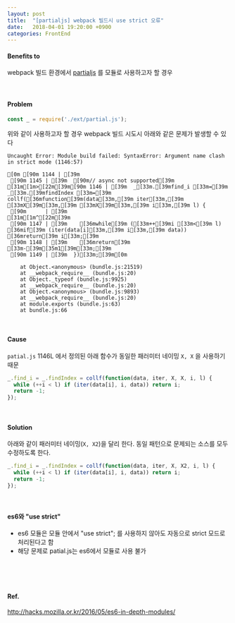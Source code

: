 ```yaml
---
layout: post
title:  "[partialjs] webpack 빌드시 use strict 오류"
date:   2018-04-01 19:20:00 +0900
categories: FrontEnd
---
```

#### Benefits to
webpack 빌드 환경에서 [partialjs](https://github.com/marpple/partial.js) 를 모듈로 사용하고자 할 경우
<br>
<br>
<br>


#### Problem
```js
const _ = require('./ext/partial.js');
```
위와 같이 사용하고자 할 경우 webpack 빌드 시도시 아래와 같은 문제가 발생할 수 있다
```console
Uncaught Error: Module build failed: SyntaxError: Argument name clash in strict mode (1146:57)

[0m [90m 1144 | [39m
 [90m 1145 | [39m  [90m// async not supported[39m
[31m[1m>[22m[39m[90m 1146 | [39m  _[33m.[39mfind_i [33m=[39m _[33m.[39mfindIndex [33m=[39m collf([36mfunction[39m(data[33m,[39m iter[33m,[39m [33mX[39m[33m,[39m [33mX[39m[33m,[39m i[33m,[39m l) {
 [90m      | [39m                                                         [31m[1m^[22m[39m
 [90m 1147 | [39m    [36mwhile[39m ([33m++[39mi [33m<[39m l) [36mif[39m (iter(data[i][33m,[39m i[33m,[39m data)) [36mreturn[39m i[33m;[39m
 [90m 1148 | [39m    [36mreturn[39m [33m-[39m[35m1[39m[33m;[39m
 [90m 1149 | [39m  })[33m;[39m[0m

    at Object.<anonymous> (bundle.js:21519)
    at __webpack_require__ (bundle.js:20)
    at Object._typeof (bundle.js:9925)
    at __webpack_require__ (bundle.js:20)
    at Object.<anonymous> (bundle.js:9893)
    at __webpack_require__ (bundle.js:20)
    at module.exports (bundle.js:63)
    at bundle.js:66
```
<br>

#### Cause
`patial.js` 1146L 에서 정의된 아래 함수가 동일한 패러미터 네이밍 `X, X` 을 사용하기 때문
```js
_.find_i = _.findIndex = collf(function(data, iter, X, X, i, l) {
  while (++i < l) if (iter(data[i], i, data)) return i;
  return -1;
});
```
<br>


#### Solution
아래와 같이 패러미터 네이밍(`X, X2`)을 달리 한다. 동일 패턴으로 문제되는 소스를 모두 수정하도록 한다.
```js
_.find_i = _.findIndex = collf(function(data, iter, X, X2, i, l) {
  while (++i < l) if (iter(data[i], i, data)) return i;
  return -1;
});
```
<br>


#### es6와 "use strict"
- es6 모듈은 모듈 안에서 "use strict"; 를 사용하지 않아도 자동으로 strict 모드로 처리된다고 함
- 해당 문제로 patial.js는 es6에서 모듈로 사용 불가
<br>
<br>
<br>

#### Ref.
<http://hacks.mozilla.or.kr/2016/05/es6-in-depth-modules/>
